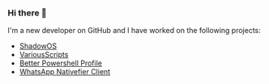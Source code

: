 ### Hi there 👋

I'm a new developer on GitHub and I have worked on the following projects:

- [ShadowOS](https://github.com/ShadowElixir/ShadowOS)
- [VariousScripts](https://github.com/ShadowElixir/VariousScripts)
- [Better Powershell Profile](https://github.com/ShadowElixir/better-powershell-profile)
- [WhatsApp Nativefier Client](https://github.com/ShadowElixir/WhatsApp)

